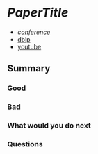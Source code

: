 # $Paper Title$

- [$conference$]($link$)
- [dblp]($link$)
- [youtube]($link$)

## Summary

### Good

### Bad

### What would you do next

### Questions

